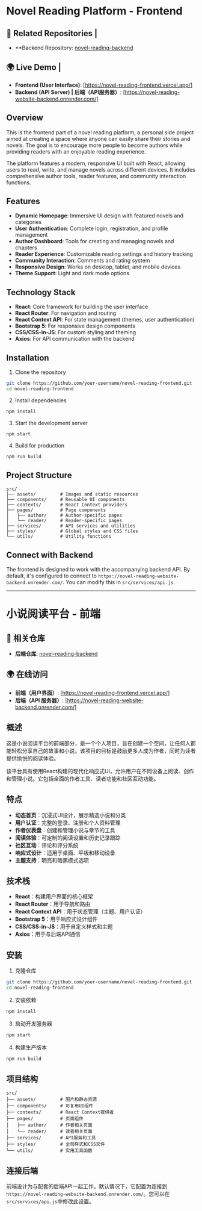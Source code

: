 # Novel Reading Platform - Frontend

## 🔗 Related Repositories |
- **Backend Repository: [novel-reading-backend](https://github.com/CJ020328/Novel-Reading-Website-Backend)

## 🌍 Live Demo |
- **Frontend (User Interface)**: [https://novel-reading-frontend.vercel.app/]
- **Backend (API Server) | 后端（API服务器）**: [https://novel-reading-website-backend.onrender.com/]

## Overview
This is the frontend part of a novel reading platform, a personal side project aimed at creating a space where anyone can easily share their stories and novels. The goal is to encourage more people to become authors while providing readers with an enjoyable reading experience.

The platform features a modern, responsive UI built with React, allowing users to read, write, and manage novels across different devices. It includes comprehensive author tools, reader features, and community interaction functions.

## Features
- **Dynamic Homepage**: Immersive UI design with featured novels and categories
- **User Authentication**: Complete login, registration, and profile management
- **Author Dashboard**: Tools for creating and managing novels and chapters
- **Reader Experience**: Customizable reading settings and history tracking
- **Community Interaction**: Comments and rating system
- **Responsive Design**: Works on desktop, tablet, and mobile devices
- **Theme Support**: Light and dark mode options

## Technology Stack
- **React**: Core framework for building the user interface
- **React Router**: For navigation and routing
- **React Context API**: For state management (themes, user authentication)
- **Bootstrap 5**: For responsive design components
- **CSS/CSS-in-JS**: For custom styling and theming
- **Axios**: For API communication with the backend

## Installation

1. Clone the repository
```bash
git clone https://github.com/your-username/novel-reading-frontend.git
cd novel-reading-frontend
```

2. Install dependencies
```bash
npm install
```

3. Start the development server
```bash
npm start
```

4. Build for production
```bash
npm run build
```

## Project Structure
```
src/
├── assets/         # Images and static resources
├── components/     # Reusable UI components
├── contexts/       # React Context providers
├── pages/          # Page components
│   ├── author/     # Author-specific pages
│   └── reader/     # Reader-specific pages
├── services/       # API services and utilities
├── styles/         # Global styles and CSS files
└── utils/          # Utility functions
```

## Connect with Backend
The frontend is designed to work with the accompanying backend API. By default, it's configured to connect to `https://novel-reading-website-backend.onrender.com/`. You can modify this in `src/services/api.js`.

---

# 小说阅读平台 - 前端

## 🔗 相关仓库
- **后端仓库**: [novel-reading-backend](https://github.com/CJ020328/Novel-Reading-Website-Backend)

## 🌍 在线访问
- **前端（用户界面）**: [https://novel-reading-frontend.vercel.app/]
- **后端（API 服务器）**: [https://novel-reading-website-backend.onrender.com/]

## 概述
这是小说阅读平台的前端部分，是一个个人项目，旨在创建一个空间，让任何人都能轻松分享自己的故事和小说。该项目的目标是鼓励更多人成为作者，同时为读者提供愉悦的阅读体验。

该平台具有使用React构建的现代化响应式UI，允许用户在不同设备上阅读、创作和管理小说。它包括全面的作者工具、读者功能和社区互动功能。

## 特点
- **动态首页**：沉浸式UI设计，展示精选小说和分类
- **用户认证**：完整的登录、注册和个人资料管理
- **作者仪表盘**：创建和管理小说与章节的工具
- **阅读体验**：可定制的阅读设置和历史记录跟踪
- **社区互动**：评论和评分系统
- **响应式设计**：适用于桌面、平板和移动设备
- **主题支持**：明亮和暗黑模式选项

## 技术栈
- **React**：构建用户界面的核心框架
- **React Router**：用于导航和路由
- **React Context API**：用于状态管理（主题、用户认证）
- **Bootstrap 5**：用于响应式设计组件
- **CSS/CSS-in-JS**：用于自定义样式和主题
- **Axios**：用于与后端API通信

## 安装

1. 克隆仓库
```bash
git clone https://github.com/your-username/novel-reading-frontend.git
cd novel-reading-frontend
```

2. 安装依赖
```bash
npm install
```

3. 启动开发服务器
```bash
npm start
```

4. 构建生产版本
```bash
npm run build
```

## 项目结构
```
src/
├── assets/         # 图片和静态资源
├── components/     # 可复用UI组件
├── contexts/       # React Context提供者
├── pages/          # 页面组件
│   ├── author/     # 作者相关页面
│   └── reader/     # 读者相关页面
├── services/       # API服务和工具
├── styles/         # 全局样式和CSS文件
└── utils/          # 实用工具函数
```

## 连接后端
前端设计为与配套的后端API一起工作。默认情况下，它配置为连接到`https://novel-reading-website-backend.onrender.com/`。您可以在`src/services/api.js`中修改此设置。
